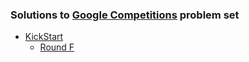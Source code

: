 ### Solutions to [Google Competitions](https://codingcompetitions.withgoogle.com/) problem set 

 * [KickStart](https://codingcompetitions.withgoogle.com/kickstart/)
   * [Round F](https://codingcompetitions.withgoogle.com/kickstart/round/000000000019ff48)
